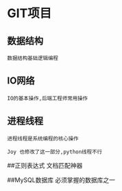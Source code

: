 # GIT项目

## 数据结构
    数据结构基础逻辑编程

## IO网络
    IO的基本操作,后端工程师常用操作

## 进程线程
    进程线程是系统编程的核心操作

    Joy 也修改了这一部分,python线程不行

##正则表达式
    文档匹配神器

##MySQL数据库
    必须掌握的数据库之一